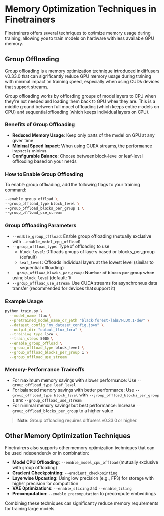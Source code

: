 # Memory Optimization Techniques in Finetrainers

Finetrainers offers several techniques to optimize memory usage during training, allowing you to train models on hardware with less available GPU memory.

## Group Offloading

Group offloading is a memory optimization technique introduced in diffusers v0.33.0 that can significantly reduce GPU memory usage during training with minimal impact on training speed, especially when using CUDA devices that support streams.

Group offloading works by offloading groups of model layers to CPU when they're not needed and loading them back to GPU when they are. This is a middle ground between full model offloading (which keeps entire models on CPU) and sequential offloading (which keeps individual layers on CPU).

### Benefits of Group Offloading

- **Reduced Memory Usage**: Keep only parts of the model on GPU at any given time
- **Minimal Speed Impact**: When using CUDA streams, the performance impact is minimal
- **Configurable Balance**: Choose between block-level or leaf-level offloading based on your needs

### How to Enable Group Offloading

To enable group offloading, add the following flags to your training command:

```bash
--enable_group_offload \
--group_offload_type block_level \
--group_offload_blocks_per_group 1 \
--group_offload_use_stream
```

### Group Offloading Parameters

- `--enable_group_offload`: Enable group offloading (mutually exclusive with `--enable_model_cpu_offload`)
- `--group_offload_type`: Type of offloading to use
  - `block_level`: Offloads groups of layers based on blocks_per_group (default)
  - `leaf_level`: Offloads individual layers at the lowest level (similar to sequential offloading)
- `--group_offload_blocks_per_group`: Number of blocks per group when using `block_level` (default: 1)
- `--group_offload_use_stream`: Use CUDA streams for asynchronous data transfer (recommended for devices that support it)

### Example Usage

```bash
python train.py \
  --model_name flux \
  --pretrained_model_name_or_path "black-forest-labs/FLUX.1-dev" \
  --dataset_config "my_dataset_config.json" \
  --output_dir "output_flux_lora" \
  --training_type lora \
  --train_steps 5000 \
  --enable_group_offload \
  --group_offload_type block_level \
  --group_offload_blocks_per_group 1 \
  --group_offload_use_stream
```

### Memory-Performance Tradeoffs

- For maximum memory savings with slower performance: Use `--group_offload_type leaf_level`
- For balanced memory savings with better performance: Use `--group_offload_type block_level` with `--group_offload_blocks_per_group 1` and `--group_offload_use_stream`
- For minimal memory savings but best performance: Increase `--group_offload_blocks_per_group` to a higher value

> **Note**: Group offloading requires diffusers v0.33.0 or higher.

## Other Memory Optimization Techniques

Finetrainers also supports other memory optimization techniques that can be used independently or in combination:

- **Model CPU Offloading**: `--enable_model_cpu_offload` (mutually exclusive with group offloading)
- **Gradient Checkpointing**: `--gradient_checkpointing`
- **Layerwise Upcasting**: Using low precision (e.g., FP8) for storage with higher precision for computation
- **VAE Optimizations**: `--enable_slicing` and `--enable_tiling`
- **Precomputation**: `--enable_precomputation` to precompute embeddings

Combining these techniques can significantly reduce memory requirements for training large models.